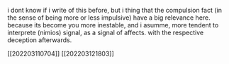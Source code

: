 i dont know if i write of this before, but i thing that the compulsion fact (in the sense of being more or less impulsive) have a big relevance here. because its become you more inestable, and i asumme, more tendent to interprete (nimios) signal, as a signal of affects. with the respective deception afterwards. 


[[202203110704]]
[[202203121803]]